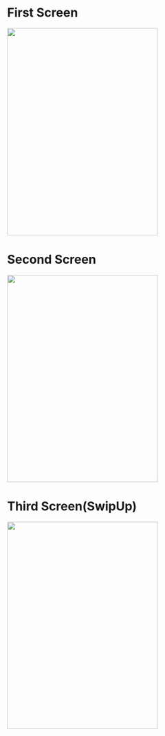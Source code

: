 # First Screen
<img src="https://user-images.githubusercontent.com/77614770/212978397-22e4d6f5-e8f9-4f50-9e01-1efd4cfeb8c3.jpg" width="350" height="480">

# Second Screen
<img src="https://user-images.githubusercontent.com/77614770/212979115-c61b4377-0298-4541-a248-df72a82f99cd.jpg" width="350" height="480">

# Third Screen(SwipUp)
<img src="https://user-images.githubusercontent.com/77614770/212979228-6b354a5a-965d-40e6-ae3c-28c577255bf1.jpg" width="350" height="480">
